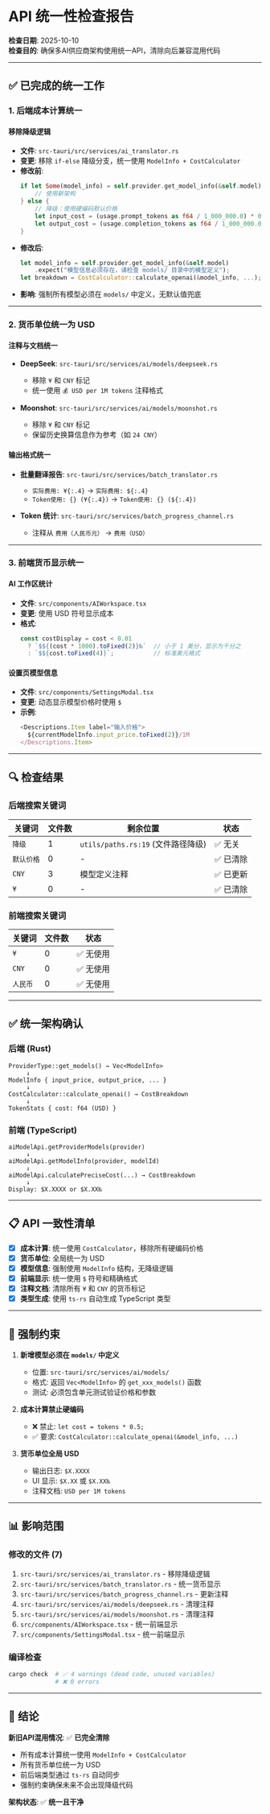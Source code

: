 # API 统一性检查报告

**检查日期**: 2025-10-10  
**检查目的**: 确保多AI供应商架构使用统一API，清除向后兼容混用代码

---

## ✅ 已完成的统一工作

### 1. 后端成本计算统一

#### 移除降级逻辑
- **文件**: `src-tauri/src/services/ai_translator.rs`
- **变更**: 移除 `if-else` 降级分支，统一使用 `ModelInfo + CostCalculator`
- **修改前**:
  ```rust
  if let Some(model_info) = self.provider.get_model_info(&self.model) {
      // 使用新架构
  } else {
      // 降级：使用硬编码默认价格
      let input_cost = (usage.prompt_tokens as f64 / 1_000_000.0) * 0.5; 
      let output_cost = (usage.completion_tokens as f64 / 1_000_000.0) * 1.5;
  }
  ```
- **修改后**:
  ```rust
  let model_info = self.provider.get_model_info(&self.model)
      .expect("模型信息必须存在，请检查 models/ 目录中的模型定义");
  let breakdown = CostCalculator::calculate_openai(&model_info, ...);
  ```
- **影响**: 强制所有模型必须在 `models/` 中定义，无默认值兜底

---

### 2. 货币单位统一为 USD

#### 注释与文档统一
- **DeepSeek**: `src-tauri/src/services/ai/models/deepseek.rs`
  - 移除 `¥` 和 `CNY` 标记
  - 统一使用 `💰 USD per 1M tokens` 注释格式
  
- **Moonshot**: `src-tauri/src/services/ai/models/moonshot.rs`
  - 移除 `¥` 和 `CNY` 标记
  - 保留历史换算信息作为参考（如 `24 CNY`）

#### 输出格式统一
- **批量翻译报告**: `src-tauri/src/services/batch_translator.rs`
  - `实际费用: ¥{:.4}` → `实际费用: ${:.4}`
  - `Token使用: {} (¥{:.4})` → `Token使用: {} (${:.4})`

- **Token 统计**: `src-tauri/src/services/batch_progress_channel.rs`
  - 注释从 `费用（人民币元）` → `费用（USD）`

---

### 3. 前端货币显示统一

#### AI 工作区统计
- **文件**: `src/components/AIWorkspace.tsx`
- **变更**: 使用 USD 符号显示成本
- **格式**:
  ```typescript
  const costDisplay = cost < 0.01
    ? `$${(cost * 1000).toFixed(2)}‰`  // 小于 1 美分，显示为千分之
    : `$${cost.toFixed(4)}`;           // 标准美元格式
  ```

#### 设置页模型信息
- **文件**: `src/components/SettingsModal.tsx`
- **变更**: 动态显示模型价格时使用 `$`
- **示例**:
  ```typescript
  <Descriptions.Item label="输入价格">
    ${currentModelInfo.input_price.toFixed(2)}/1M
  </Descriptions.Item>
  ```

---

## 🔍 检查结果

### 后端搜索关键词

| 关键词 | 文件数 | 剩余位置 | 状态 |
|--------|--------|----------|------|
| `降级` | 1 | `utils/paths.rs:19` (文件路径降级) | ✅ 无关 |
| `默认价格` | 0 | - | ✅ 已清除 |
| `CNY` | 3 | 模型定义注释 | ✅ 已更新 |
| `¥` | 0 | - | ✅ 已清除 |

### 前端搜索关键词

| 关键词 | 文件数 | 状态 |
|--------|--------|------|
| `¥` | 0 | ✅ 无使用 |
| `CNY` | 0 | ✅ 无使用 |
| `人民币` | 0 | ✅ 无使用 |

---

## ✅ 统一架构确认

### 后端 (Rust)
```
ProviderType::get_models() → Vec<ModelInfo>
     ↓
ModelInfo { input_price, output_price, ... }
     ↓
CostCalculator::calculate_openai() → CostBreakdown
     ↓
TokenStats { cost: f64 (USD) }
```

### 前端 (TypeScript)
```
aiModelApi.getProviderModels(provider)
     ↓
aiModelApi.getModelInfo(provider, modelId)
     ↓
aiModelApi.calculatePreciseCost(...) → CostBreakdown
     ↓
Display: $X.XXXX or $X.XX‰
```

---

## 📋 API 一致性清单

- [x] **成本计算**: 统一使用 `CostCalculator`，移除所有硬编码价格
- [x] **货币单位**: 全局统一为 USD
- [x] **模型信息**: 强制使用 `ModelInfo` 结构，无降级逻辑
- [x] **前端显示**: 统一使用 `$` 符号和精确格式
- [x] **注释文档**: 清除所有 `¥` 和 `CNY` 的货币标记
- [x] **类型生成**: 使用 `ts-rs` 自动生成 TypeScript 类型

---

## 🚨 强制约束

1. **新增模型必须在 `models/` 中定义**
   - 位置: `src-tauri/src/services/ai/models/`
   - 格式: 返回 `Vec<ModelInfo>` 的 `get_xxx_models()` 函数
   - 测试: 必须包含单元测试验证价格和参数

2. **成本计算禁止硬编码**
   - ❌ 禁止: `let cost = tokens * 0.5;`
   - ✅ 要求: `CostCalculator::calculate_openai(&model_info, ...)`

3. **货币单位全局 USD**
   - 输出日志: `$X.XXXX`
   - UI 显示: `$X.XX` 或 `$X.XX‰`
   - 注释文档: `USD per 1M tokens`

---

## 📊 影响范围

### 修改的文件 (7)
1. `src-tauri/src/services/ai_translator.rs` - 移除降级逻辑
2. `src-tauri/src/services/batch_translator.rs` - 统一货币显示
3. `src-tauri/src/services/batch_progress_channel.rs` - 更新注释
4. `src-tauri/src/services/ai/models/deepseek.rs` - 清理注释
5. `src-tauri/src/services/ai/models/moonshot.rs` - 清理注释
6. `src/components/AIWorkspace.tsx` - 统一前端显示
7. `src/components/SettingsModal.tsx` - 统一前端显示

### 编译检查
```bash
cargo check  # ✅ 4 warnings (dead code, unused variables)
             # ❌ 0 errors
```

---

## 🎯 结论

**新旧API混用情况**: ✅ **已完全清除**

- 所有成本计算统一使用 `ModelInfo + CostCalculator`
- 所有货币单位统一为 USD
- 前后端类型通过 `ts-rs` 自动同步
- 强制约束确保未来不会出现降级代码

**架构状态**: ✅ **统一且干净**

